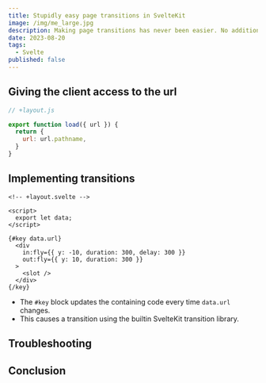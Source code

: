 ```yaml
---
title: Stupidly easy page transitions in SvelteKit
image: /img/me_large.jpg
description: Making page transitions has never been easier. No additional modules needed.
date: 2023-08-20
tags:
  - Svelte
published: false
---
```



## Giving the client access to the url
```js
// +layout.js

export function load({ url }) {
  return {
    url: url.pathname,
  }
}
```

## Implementing transitions
```svelte
<!-- +layout.svelte -->

<script>
  export let data;
</script>

{#key data.url}
  <div
    in:fly={{ y: -10, duration: 300, delay: 300 }}
    out:fly={{ y: 10, duration: 300 }}
  >
    <slot />
  </div>
{/key}
```
- The `#key` block updates the containing code every time `data.url` changes.
- This causes a transition using the builtin SvelteKit transition library.

## Troubleshooting

## Conclusion
